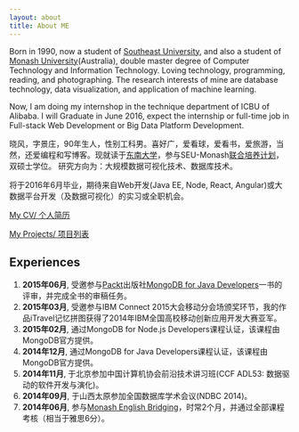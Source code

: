 ```yaml
---
layout: about
title: About ME
---
```


Born in 1990, now a student of [Southeast University](http://www.seu.edu.cn/), and also a student of [Monash University](http://www.monash.edu/)(Australia), double master degree of Computer Technology and Information Technology. Loving technology, programming, reading, and photographing. The research interests of mine are database technology, data visualization, and application of machine learning. 

Now, I am doing my internshop in the technique department of ICBU of Alibaba. I will Graduate in June 2016, expect the internship or full-time job in Full-stack Web Development or Big Data Platform Development.

晓风，字景庄，90年生人，性别工科男。喜好广，爱看球，爱看书，爱旅游，当然，还爱编程和写博客。现就读于[东南大学](http://www.seu.edu.cn/)，参与SEU-Monash[联合培养计划](https://www.monash.edu/about/campuses/china)，双硕士学位。 研究方向为：大规模数据可视化技术、数据库技术。

将于2016年6月毕业，期待来自Web开发(Java EE, Node, React, Angular)或大数据平台开发（及数据可视化）的实习或全职机会。

[My CV/ 个人简历](/RESUME.html)

[My Projects/ 项目列表](http://wwsun.me/project.html)

## Experiences

1. **2015年06月**, 受邀参与[Packt](https://www.packtpub.com/)出版社[MongoDB for Java Developers](https://www.packtpub.com/application-development/mongodb-java-developers)一书的评审，并完成全书的审稿任务。
1. **2015年03月**, 受邀参与IBM Connect 2015大会移动分会场颁奖环节，我的作品iTravel记忆拼图获得了2014年IBM全国高校移动创新应用开发大赛亚军。
2. **2015年02月**, 通过MongoDB for Node.js Developers课程认证，该课程由MongoDB官方提供。
3. **2014年12月**, 通过MongoDB for Java Developers课程认证，该课程由MongoDB官方提供。
4. **2014年11月**, 于北京参加中国计算机协会前沿技术讲习班(CCF ADL53: 数据驱动的软件开发与演化)。
5. **2014年09月**, 于山西太原参加全国数据库学术会议(NDBC 2014)。
6. **2014年06月**, 参与[Monash English Bridging](http://www.monash.edu/)，时常2个月，并通过全部课程考核（相当于雅思6分）。